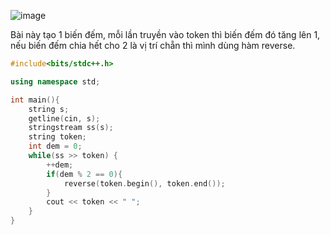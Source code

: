 ![image](https://github.com/Llam-a/Practice_Cpp/assets/115911041/bea823d2-4eed-4e17-bfb4-b645cc221da0)

Bài này tạo 1 biến đếm, mỗi lần truyền vào token thì biến đếm đó tăng lên 1, nếu biến đếm chia hết cho 2 là vị trí chẵn thì mình dùng hàm reverse.

```cpp
#include<bits/stdc++.h>

using namespace std;

int main(){
    string s;
    getline(cin, s);
    stringstream ss(s);
    string token;
    int dem = 0;
    while(ss >> token) {
        ++dem;
        if(dem % 2 == 0){
            reverse(token.begin(), token.end());
        }
        cout << token << " ";
    }
}
```
